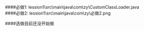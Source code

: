 ####必做1: lession1\src\main\java\com\zy\CustomClassLoader.java <br>
####必做2: lession1\src\main\java\com\zy\必做2.png <br>

####选做目前还没开始做